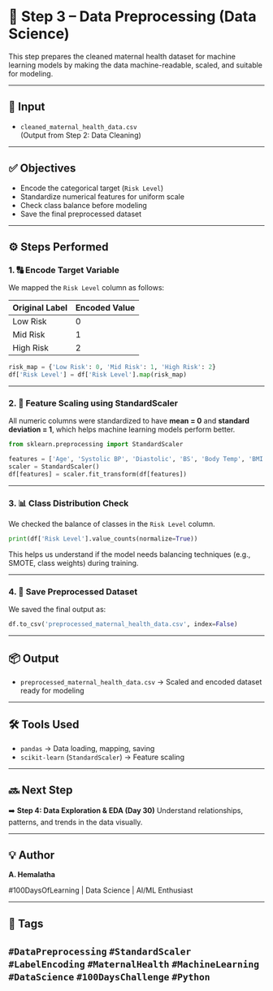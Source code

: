 # 🤖 Step 3 – Data Preprocessing (Data Science)

This step prepares the cleaned maternal health dataset for machine learning models by making the data machine-readable, scaled, and suitable for modeling.

---

## 📁 Input

- `cleaned_maternal_health_data.csv`  
  (Output from Step 2: Data Cleaning)

---

## ✅ Objectives

- Encode the categorical target (`Risk Level`)
- Standardize numerical features for uniform scale
- Check class balance before modeling
- Save the final preprocessed dataset

---

## ⚙️ Steps Performed

### 1. 🔠 Encode Target Variable

We mapped the `Risk Level` column as follows:

| Original Label | Encoded Value |
|----------------|----------------|
| Low Risk       | 0              |
| Mid Risk       | 1              |
| High Risk      | 2              |

```python
risk_map = {'Low Risk': 0, 'Mid Risk': 1, 'High Risk': 2}
df['Risk Level'] = df['Risk Level'].map(risk_map)
````

---

### 2. 📏 Feature Scaling using StandardScaler

All numeric columns were standardized to have **mean = 0** and **standard deviation = 1**, which helps machine learning models perform better.

```python
from sklearn.preprocessing import StandardScaler

features = ['Age', 'Systolic BP', 'Diastolic', 'BS', 'Body Temp', 'BMI', 'Heart Rate']
scaler = StandardScaler()
df[features] = scaler.fit_transform(df[features])
```

---

### 3. 📊 Class Distribution Check

We checked the balance of classes in the `Risk Level` column.

```python
print(df['Risk Level'].value_counts(normalize=True))
```

This helps us understand if the model needs balancing techniques (e.g., SMOTE, class weights) during training.

---

### 4. 💾 Save Preprocessed Dataset

We saved the final output as:

```python
df.to_csv('preprocessed_maternal_health_data.csv', index=False)
```

---

## 📦 Output

* `preprocessed_maternal_health_data.csv`
  → Scaled and encoded dataset ready for modeling

---

## 🛠️ Tools Used

* `pandas` → Data loading, mapping, saving
* `scikit-learn` (`StandardScaler`) → Feature scaling

---

## 🔜 Next Step

➡️ **Step 4: Data Exploration & EDA (Day 30)**
Understand relationships, patterns, and trends in the data visually.

---

## 💡 Author

**A. Hemalatha**

#100DaysOfLearning | Data Science | AI/ML Enthusiast

---

## 🔖 Tags

`#DataPreprocessing` `#StandardScaler` `#LabelEncoding` `#MaternalHealth` `#MachineLearning` `#DataScience` `#100DaysChallenge` `#Python`
---
